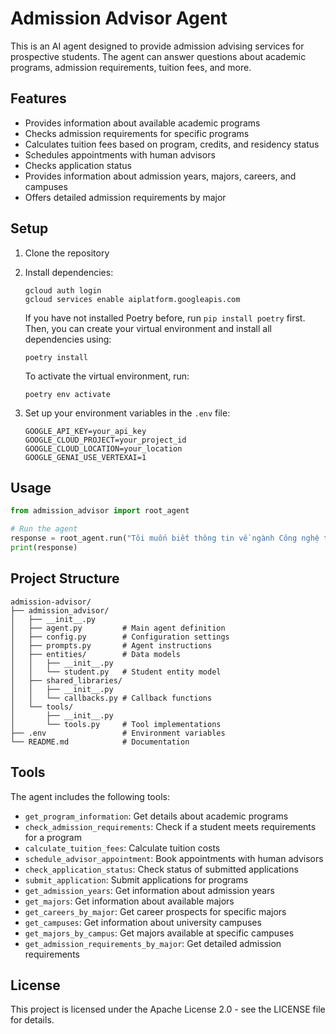 # Admission Advisor Agent

This is an AI agent designed to provide admission advising services for prospective students. The agent can answer questions about academic programs, admission requirements, tuition fees, and more.

## Features

- Provides information about available academic programs
- Checks admission requirements for specific programs
- Calculates tuition fees based on program, credits, and residency status
- Schedules appointments with human advisors
- Checks application status
- Provides information about admission years, majors, careers, and campuses
- Offers detailed admission requirements by major

## Setup

1. Clone the repository
2. Install dependencies:
   ```
   gcloud auth login
   gcloud services enable aiplatform.googleapis.com
   ```
   
   If you have not installed Poetry before, run `pip install poetry` first. Then, you can create your virtual environment and install all dependencies using:

   ```
   poetry install
   ```
   To activate the virtual environment, run:

   ```
   poetry env activate
   ```

3. Set up your environment variables in the `.env` file:
   ```
   GOOGLE_API_KEY=your_api_key
   GOOGLE_CLOUD_PROJECT=your_project_id
   GOOGLE_CLOUD_LOCATION=your_location
   GOOGLE_GENAI_USE_VERTEXAI=1
   ```

## Usage

```python
from admission_advisor import root_agent

# Run the agent
response = root_agent.run("Tôi muốn biết thông tin về ngành Công nghệ thông tin")
print(response)
```

## Project Structure

```
admission-advisor/
├── admission_advisor/
│   ├── __init__.py
│   ├── agent.py         # Main agent definition
│   ├── config.py        # Configuration settings
│   ├── prompts.py       # Agent instructions
│   ├── entities/        # Data models
│   │   ├── __init__.py
│   │   └── student.py   # Student entity model
│   ├── shared_libraries/
│   │   ├── __init__.py
│   │   └── callbacks.py # Callback functions
│   └── tools/
│       ├── __init__.py
│       └── tools.py     # Tool implementations
├── .env                 # Environment variables
└── README.md            # Documentation
```

## Tools

The agent includes the following tools:

- `get_program_information`: Get details about academic programs
- `check_admission_requirements`: Check if a student meets requirements for a program
- `calculate_tuition_fees`: Calculate tuition costs
- `schedule_advisor_appointment`: Book appointments with human advisors
- `check_application_status`: Check status of submitted applications
- `submit_application`: Submit applications for programs
- `get_admission_years`: Get information about admission years
- `get_majors`: Get information about available majors
- `get_careers_by_major`: Get career prospects for specific majors
- `get_campuses`: Get information about university campuses
- `get_majors_by_campus`: Get majors available at specific campuses
- `get_admission_requirements_by_major`: Get detailed admission requirements

## License

This project is licensed under the Apache License 2.0 - see the LICENSE file for details.
